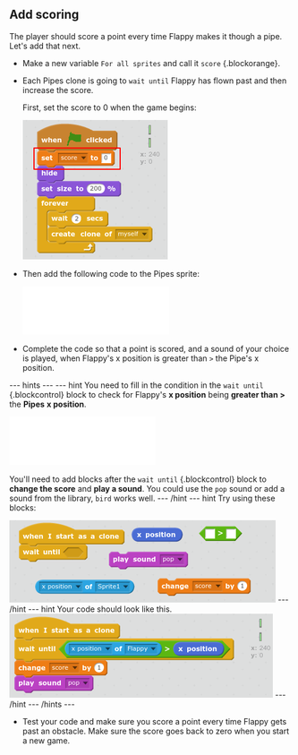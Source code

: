 

## Add scoring

The player should score a point every time Flappy makes it though a pipe. Let's add that next.


+ Make a new variable `For all sprites` and call it `score` {.blockorange}.

+ Each Pipes clone is going to `wait until` Flappy has flown past and then increase the score. 

    First, set the score to 0 when the game begins:
    
    ![screenshot](images/flappy-score-0.png)

+ Then add the following code to the Pipes sprite:

    ![screenshot](images/flappy-clone-wait.png)
    
+ Complete the code so that a point is scored, and a sound of your choice is played, when Flappy's x position is greater than `>` the Pipe's x position. 

--- hints ---
--- hint
You need to fill in the condition in the `wait until` {.blockcontrol} block to check for Flappy's __x position__ being __greater than >__ the __Pipes__ __x position__.  

![screenshot](images/flappy-clone-wait.png)

You'll need to add blocks after the `wait until` {.blockcontrol} block to __change the score__ and __play a sound__. You could use the `pop` sound or add a sound from the library, `bird` works well.
--- /hint
--- hint
Try using these blocks:

![screenshot](images/flappy-score-blocks.png)
--- /hint
--- hint
Your code should look like this. 
![screenshot](images/flappy-score-code.png)
--- /hint
--- /hints ---

+ Test your code and make sure you score a point every time Flappy gets past an obstacle. Make sure the score goes back to zero when you start a new game. 



